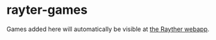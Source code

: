 rayter-games
============

Games added here will automatically be visible at <a href="http://rayter.herokuapp.com">the Rayther webapp</a>.

